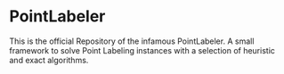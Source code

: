 # PointLabeler
This is the official Repository of the infamous PointLabeler. A small framework to solve Point Labeling instances with a selection of heuristic and exact algorithms.
